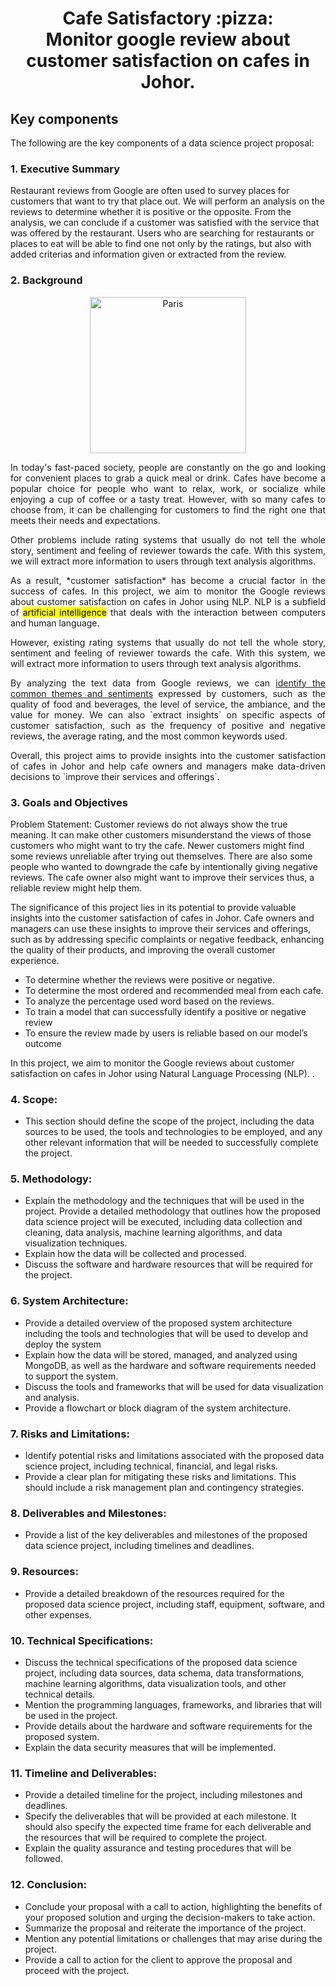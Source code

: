 <div>
<h1 align = 'center'><b>Cafe Satisfactory	:pizza: <br> Monitor google review about customer satisfaction on cafes in Johor.</b></h1>
  </div>

  <h2>Key components</h2>
The following are the key components of a data science project proposal:

  <h3>1. Executive Summary</h3>
Restaurant reviews from Google are often used to survey places for customers that want to try that place out. We will perform an analysis on the reviews to determine whether it is positive or the opposite. From the analysis, we can conclude if a customer was satisfied with the service that was offered by the restaurant. Users who are searching for restaurants or places to eat will be able to find one not only by the ratings, but also with added criterias and information given or extracted from the review. 


  <h3>2. Background</h3>
<p align="center">
<img src="https://i.pinimg.com/originals/aa/a6/84/aaa684fc7767831dde31a5b7e855565a.jpg" alt="Paris" height="250"></img>
</p>

<p align="justify">
In today's fast-paced society, people are constantly on the go and looking for convenient places to grab a quick meal or drink. Cafes have become a popular choice for people who want to relax, work, or socialize while enjoying a cup of coffee or a tasty treat. However, with so many cafes to choose from, it can be challenging for customers to find the right one that meets their needs and expectations.</p>

<p align="justify">
Other problems include rating systems that usually do not tell the whole story, sentiment and feeling of reviewer towards the cafe. With this system, we will extract more information to users through text analysis algorithms.</p>

<p align="justify">
As a result, *customer satisfaction* has become a crucial factor in the success of cafes. In this project, we aim to monitor the Google reviews about customer satisfaction on cafes in Johor using NLP. NLP is a subfield of <mark>artificial intelligence</mark> that deals with the interaction between computers and human language.</p>

<p align="justify">
However, existing rating systems that usually do not tell the whole story, sentiment and feeling of reviewer towards the cafe. With this system, we will extract more information to users through text analysis algorithms.</p>

<p align="justify">
By analyzing the text data from Google reviews, we can <u>identify the common themes and sentiments</u> expressed by customers, such as the quality of food and beverages, the level of service, the ambiance, and the value for money. We can also `extract insights` on specific aspects of customer satisfaction, such as the frequency of positive and negative reviews, the average rating, and the most common keywords used.</p>
</p>

<p align="justify">
Overall, this project aims to provide insights into the customer satisfaction of cafes in Johor and help cafe owners and managers make data-driven decisions to `improve their services and offerings`.</p>

<h3>3. Goals and Objectives</h3>

Problem Statement:
Customer reviews do not always show the true meaning. It can make other customers misunderstand the views of those customers who might want to try the cafe. Newer customers might find some reviews unreliable after trying out themselves. There are also some people who wanted to downgrade the cafe by intentionally giving negative reviews. The cafe owner also might want to improve their services thus, a reliable review might help them. 

The significance of this project lies in its potential to provide valuable insights into the customer satisfaction of cafes in Johor. Cafe owners and managers can use these insights to improve their services and offerings, such as by addressing specific complaints or negative feedback, enhancing the quality of their products, and improving the overall customer experience.

- To determine whether the reviews were positive or negative. 
- To determine the most ordered and recommended meal from each cafe.
- To analyze the percentage used word based on the reviews. 
- To train a model that can successfully identify a positive or negative review
- To ensure the review made by users is reliable based on our model’s outcome 

In this project, we aim to monitor the Google reviews about customer satisfaction on cafes in Johor using Natural Language Processing (NLP). .

### 4. Scope: 
- This section should define the scope of the project, including the data sources to be used, the tools and technologies to be employed, and any other relevant information that will be needed to successfully complete the project.

### 5. Methodology:
- Explain the methodology and the techniques that will be used in the project. Provide a detailed methodology that outlines how the proposed data science project will be executed, including data collection and cleaning, data analysis, machine learning algorithms, and data visualization techniques.
- Explain how the data will be collected and processed.
- Discuss the software and hardware resources that will be required for the project.

### 6. System Architecture:
- Provide a detailed overview of the proposed system architecture including the tools and technologies that will be used to develop and deploy the system
- Explain how the data will be stored, managed, and analyzed using MongoDB, as well as the hardware and software requirements needed to support the system.
- Discuss the tools and frameworks that will be used for data visualization and analysis.
- Provide a flowchart or block diagram of the system architecture.

### 7. Risks and Limitations:
- Identify potential risks and limitations associated with the proposed data science project, including technical, financial, and legal risks. 
- Provide a clear plan for mitigating these risks and limitations. This should include a risk management plan and contingency strategies.

### 8. Deliverables and Milestones:
- Provide a list of the key deliverables and milestones of the proposed data science project, including timelines and deadlines.

### 9. Resources:
- Provide a detailed breakdown of the resources required for the proposed data science project, including staff, equipment, software, and other expenses.

### 10. Technical Specifications:
- Discuss the technical specifications of the proposed data science project, including data sources, data schema, data transformations, machine learning algorithms, data visualization tools, and other technical details.
- Mention the programming languages, frameworks, and libraries that will be used in the project.
- Provide details about the hardware and software requirements for the proposed system.
- Explain the data security measures that will be implemented.

### 11. Timeline and Deliverables: 
- Provide a detailed timeline for the project, including milestones and deadlines.
- Specify the deliverables that will be provided at each milestone. It should also specify the expected time frame for each deliverable and the resources that will be required to complete the project.
- Explain the quality assurance and testing procedures that will be followed.

### 12. Conclusion:
- Conclude your proposal with a call to action, highlighting the benefits of your proposed solution and urging the decision-makers to take action.
- Summarize the proposal and reiterate the importance of the project.
- Mention any potential limitations or challenges that may arise during the project.
- Provide a call to action for the client to approve the proposal and proceed with the project.
